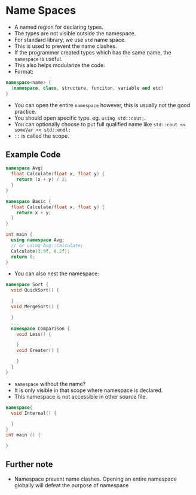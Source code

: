 # Name Spaces
- A named region for declaring types.
- The types are not visible outside the namespace.
- For standard library, we use `std` name space.
- This is used to prevent the name clashes.
- If the programmer created types which has the same name, the `namespace` is useful.
- This also helps modularize the code.
- Format:
```cpp
namespace<name> {
  (namespace, class, structure, funciton, variable and etc)
}
```
- You can open the entire `namespace` however, this is usually not the good practice.
- You should open specific type. eg. `using std::cout;`.
- You can optionally choose to put full qualified name like `std::cout << someVar << std::endl;`
- `::` is called the scope.

## Example Code
```cpp
namespace Avg{
  float Calculate(float x, float y) {
    return (x + y) / 2;
  }
}

namespace Basic {
  float Calculate(float x, float y) {
    return x + y;
  }
}

int main {
  using namespace Avg;
  // or using Avg::Calculate;
  Calculate(3.9f, 8.2f);
  return 0;
}
```
- You can also nest the namespace:
```cpp
namespace Sort {
  void QuickSort() {

  }
  void MergeSort() {

  }
  ...
  namespace Comparison {
    void Less() {

    }
    void Greater() {

    }
  }
}
```

- `namespace` without the name?
- It is only visible in that scope where namespace is declared.
- This namespace is not accessible in other source file.
```cpp
namespace{
  void Internal() {

  }
}
int main () {

}
```

## Further note
- Namespace prevent name clashes. Opening an entire namespace globally will defeat the purpose of namespace